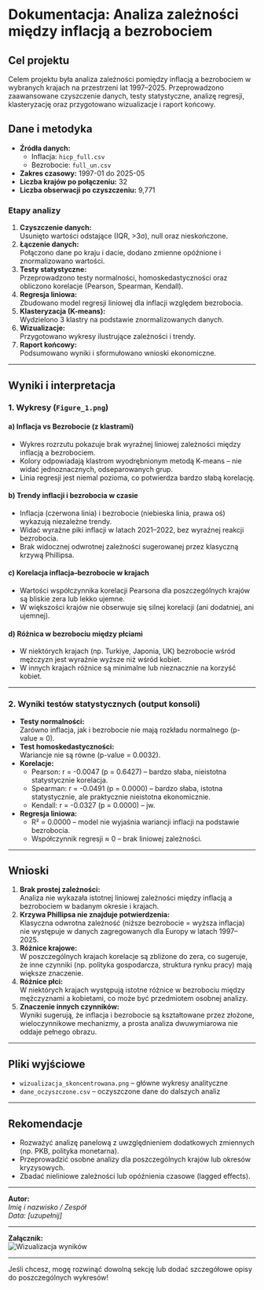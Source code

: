 
# Dokumentacja: Analiza zależności między inflacją a bezrobociem

## Cel projektu

Celem projektu była analiza zależności pomiędzy inflacją a bezrobociem w wybranych krajach na przestrzeni lat 1997–2025. Przeprowadzono zaawansowane czyszczenie danych, testy statystyczne, analizę regresji, klasteryzację oraz przygotowano wizualizacje i raport końcowy.


## Dane i metodyka

- **Źródła danych:**  
  - Inflacja: `hicp_full.csv`  
  - Bezrobocie: `full_un.csv`
- **Zakres czasowy:** 1997-01 do 2025-05
- **Liczba krajów po połączeniu:** 32
- **Liczba obserwacji po czyszczeniu:** 9,771

### Etapy analizy

1. **Czyszczenie danych:**  
   Usunięto wartości odstające (IQR, >3σ), null oraz nieskończone.
2. **Łączenie danych:**  
   Połączono dane po kraju i dacie, dodano zmienne opóźnione i znormalizowano wartości.
3. **Testy statystyczne:**  
   Przeprowadzono testy normalności, homoskedastyczności oraz obliczono korelacje (Pearson, Spearman, Kendall).
4. **Regresja liniowa:**  
   Zbudowano model regresji liniowej dla inflacji względem bezrobocia.
5. **Klasteryzacja (K-means):**  
   Wydzielono 3 klastry na podstawie znormalizowanych danych.
6. **Wizualizacje:**  
   Przygotowano wykresy ilustrujące zależności i trendy.
7. **Raport końcowy:**  
   Podsumowano wyniki i sformułowano wnioski ekonomiczne.

---

## Wyniki i interpretacja

### 1. Wykresy (`Figure_1.png`)

#### a) **Inflacja vs Bezrobocie (z klastrami)**
- Wykres rozrzutu pokazuje brak wyraźnej liniowej zależności między inflacją a bezrobociem.
- Kolory odpowiadają klastrom wyodrębnionym metodą K-means – nie widać jednoznacznych, odseparowanych grup.
- Linia regresji jest niemal pozioma, co potwierdza bardzo słabą korelację.

#### b) **Trendy inflacji i bezrobocia w czasie**
- Inflacja (czerwona linia) i bezrobocie (niebieska linia, prawa oś) wykazują niezależne trendy.
- Widać wyraźne piki inflacji w latach 2021–2022, bez wyraźnej reakcji bezrobocia.
- Brak widocznej odwrotnej zależności sugerowanej przez klasyczną krzywą Phillipsa.

#### c) **Korelacja inflacja–bezrobocie w krajach**
- Wartości współczynnika korelacji Pearsona dla poszczególnych krajów są bliskie zera lub lekko ujemne.
- W większości krajów nie obserwuje się silnej korelacji (ani dodatniej, ani ujemnej).

#### d) **Różnica w bezrobociu między płciami**
- W niektórych krajach (np. Turkiye, Japonia, UK) bezrobocie wśród mężczyzn jest wyraźnie wyższe niż wśród kobiet.
- W innych krajach różnice są minimalne lub nieznacznie na korzyść kobiet.

---

### 2. Wyniki testów statystycznych (output konsoli)

- **Testy normalności:**  
  Zarówno inflacja, jak i bezrobocie nie mają rozkładu normalnego (p-value ≈ 0).
- **Test homoskedastyczności:**  
  Wariancje nie są równe (p-value = 0.0032).
- **Korelacje:**
  - Pearson: r = -0.0047 (p = 0.6427) – bardzo słaba, nieistotna statystycznie korelacja.
  - Spearman: r = -0.0491 (p = 0.0000) – bardzo słaba, istotna statystycznie, ale praktycznie nieistotna ekonomicznie.
  - Kendall: r = -0.0327 (p = 0.0000) – jw.
- **Regresja liniowa:**  
  - R² = 0.0000 – model nie wyjaśnia wariancji inflacji na podstawie bezrobocia.
  - Współczynnik regresji ≈ 0 – brak liniowej zależności.

---

## Wnioski

1. **Brak prostej zależności:**  
   Analiza nie wykazała istotnej liniowej zależności między inflacją a bezrobociem w badanym okresie i krajach.
2. **Krzywa Phillipsa nie znajduje potwierdzenia:**  
   Klasyczna odwrotna zależność (niższe bezrobocie = wyższa inflacja) nie występuje w danych zagregowanych dla Europy w latach 1997–2025.
3. **Różnice krajowe:**  
   W poszczególnych krajach korelacje są zbliżone do zera, co sugeruje, że inne czynniki (np. polityka gospodarcza, struktura rynku pracy) mają większe znaczenie.
4. **Różnice płci:**  
   W niektórych krajach występują istotne różnice w bezrobociu między mężczyznami a kobietami, co może być przedmiotem osobnej analizy.
5. **Znaczenie innych czynników:**  
   Wyniki sugerują, że inflacja i bezrobocie są kształtowane przez złożone, wieloczynnikowe mechanizmy, a prosta analiza dwuwymiarowa nie oddaje pełnego obrazu.

---

## Pliki wyjściowe

- `wizualizacja_skoncentrowana.png` – główne wykresy analityczne
- `dane_oczyszczone.csv` – oczyszczone dane do dalszych analiz

---

## Rekomendacje

- Rozważyć analizę panelową z uwzględnieniem dodatkowych zmiennych (np. PKB, polityka monetarna).
- Przeprowadzić osobne analizy dla poszczególnych krajów lub okresów kryzysowych.
- Zbadać nieliniowe zależności lub opóźnienia czasowe (lagged effects).

---

**Autor:**  
*Imię i nazwisko / Zespół*  
*Data: [uzupełnij]*

---

**Załącznik:**  
![Wizualizacja wyników](Figure_1.png)

---

Jeśli chcesz, mogę rozwinąć dowolną sekcję lub dodać szczegółowe opisy do poszczególnych wykresów!